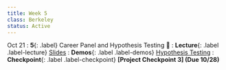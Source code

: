 ```yaml
---
title: Week 5
class: Berkeley
status: Active
---
```



Oct 21
: **5**{: .label} Career Panel and Hypothesis Testing 🔬
: **Lecture**{: .label .label-lecture} <a href = "{{site.links.lectures.lecture05}}" target = "_blank">Slides</a>
: **Demos**{: .label .label-demos} [Hypothesis Testing](https://deepnote.com/workspace/jakex-26b2579d-a0a9-4866-9a6e-9a76f523e999/project/Jake-Xiangs-Untitled-project-82de45cb-e433-41e9-b20c-61411c9da3ba/notebook/DSS-FA24-Hypothesis-Testing-44e9d2213a5c4a54a8910d88904f60b4)
: **Checkpoint**{: .label .label-checkpoint} **[Project Checkpoint 3] (Due 10/28)**
